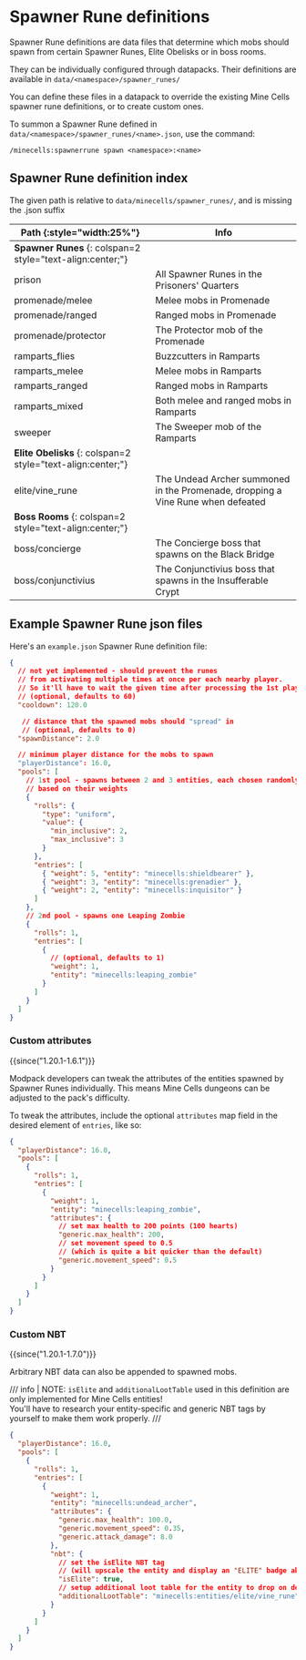 # Spawner Rune definitions

Spawner Rune definitions are data files that determine which mobs should spawn from certain Spawner Runes, Elite Obelisks or in boss rooms.

They can be individually configured through datapacks.
Their definitions are available in `data/<namespace>/spawner_runes/`

You can define these files in a datapack to override the existing Mine Cells spawner rune definitions,
or to create custom ones.

To summon a Spawner Rune defined in `data/<namespace>/spawner_runes/<name>.json`, use the command:

```
/minecells:spawnerrune spawn <namespace>:<name>
```

## Spawner Rune definition index

The given path is relative to `data/minecells/spawner_runes/`, and is missing the .json suffix

| Path {:style="width:25%"}                                   | Info                                                                            |
| ----------------------------------------------------------- | ------------------------------------------------------------------------------- |
| **Spawner Runes** {: colspan=2 style="text-align:center;"}  |                                                                                 |
| prison                                                      | All Spawner Runes in the Prisoners' Quarters                                    |
| promenade/melee                                             | Melee mobs in Promenade                                                         |
| promenade/ranged                                            | Ranged mobs in Promenade                                                        |
| promenade/protector                                         | The Protector mob of the Promenade                                              |
| ramparts_flies                                              | Buzzcutters in Ramparts                                                         |
| ramparts_melee                                              | Melee mobs in Ramparts                                                          |
| ramparts_ranged                                             | Ranged mobs in Ramparts                                                         |
| ramparts_mixed                                              | Both melee and ranged mobs in Ramparts                                          |
| sweeper                                                     | The Sweeper mob of the Ramparts                                                 |
| **Elite Obelisks** {: colspan=2 style="text-align:center;"} |                                                                                 |
| elite/vine_rune                                             | The Undead Archer summoned in the Promenade, dropping a Vine Rune when defeated |
| **Boss Rooms** {: colspan=2 style="text-align:center;"}     |                                                                                 |
| boss/concierge                                              | The Concierge boss that spawns on the Black Bridge                              |
| boss/conjunctivius                                          | The Conjunctivius boss that spawns in the Insufferable Crypt                    |

## Example Spawner Rune json files

Here's an `example.json` Spawner Rune definition file:

```json
{
  // not yet implemented - should prevent the runes
  // from activating multiple times at once per each nearby player.
  // So it'll have to wait the given time after processing the 1st player,
  // (optional, defaults to 60)
  "cooldown": 120.0

   // distance that the spawned mobs should "spread" in
   // (optional, defaults to 0)
  "spawnDistance": 2.0

  // minimum player distance for the mobs to spawn
  "playerDistance": 16.0,
  "pools": [
    // 1st pool - spawns between 2 and 3 entities, each chosen randomly
    // based on their weights
    {
      "rolls": {
        "type": "uniform",
        "value": {
          "min_inclusive": 2,
          "max_inclusive": 3
        }
      },
      "entries": [
        { "weight": 5, "entity": "minecells:shieldbearer" },
        { "weight": 3, "entity": "minecells:grenadier" },
        { "weight": 2, "entity": "minecells:inquisitor" }
      ]
    },
    // 2nd pool - spawns one Leaping Zombie
    {
      "rolls": 1,
      "entries": [
        {
          // (optional, defaults to 1)
          "weight": 1,
          "entity": "minecells:leaping_zombie"
        }
      ]
    }
  ]
}
```

### Custom attributes

{{since("1.20.1-1.6.1")}}

Modpack developers can tweak the attributes of the entities spawned by Spawner Runes individually.
This means Mine Cells dungeons can be adjusted to the pack's difficulty.

To tweak the attributes, include the optional `attributes` map field in the desired element of `entries`, like so:

```json
{
  "playerDistance": 16.0,
  "pools": [
    {
      "rolls": 1,
      "entries": [
        {
          "weight": 1,
          "entity": "minecells:leaping_zombie",
          "attributes": {
            // set max health to 200 points (100 hearts)
            "generic.max_health": 200,    
            // set movement speed to 0.5 
            // (which is quite a bit quicker than the default)
            "generic.movement_speed": 0.5
          }
        }
      ]
    }
  ]
}
```

### Custom NBT

{{since("1.20.1-1.7.0")}}

Arbitrary NBT data can also be appended to spawned mobs.

/// info | NOTE:
  `isElite` and `additionalLootTable` used in this definition are only implemented for Mine Cells entities!  
  You'll have to research your entity-specific and generic NBT tags by yourself to make them work properly.
///

```json
{
  "playerDistance": 16.0,
  "pools": [
    {
      "rolls": 1,
      "entries": [
        {
          "weight": 1,
          "entity": "minecells:undead_archer",
          "attributes": {
            "generic.max_health": 100.0,
            "generic.movement_speed": 0.35,
            "generic.attack_damage": 8.0
          },
          "nbt": {
            // set the isElite NBT tag 
            // (will upscale the entity and display an "ELITE" badge above it)
            "isElite": true, 
            // setup additional loot table for the entity to drop on death
            "additionalLootTable": "minecells:entities/elite/vine_rune" 
          }
        }
      ]
    }
  ]
}
```